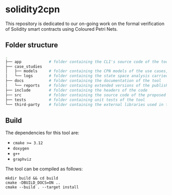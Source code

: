 # solidity2cpn

This repository is dedicated to our on-going work on the formal verification of
Solidity smart contracts using Coloured Petri Nets.

## Folder structure


```bash
.
├── app            # folder containing the CLI's source code of the tool
├── case_studies
│   ├── models     # folder containing the CPN models of the use cases, designed using CPN Tools
│   └── logs       # folder containing the state space analysis carried out by CPN Tools for the use cases
├── docs           # folder containing the documentation of the tool
│   └── reports    # folder containing extended versions of the published papers
├── include        # folder containing the headers of the code
├── src            # folder containing the source code of the proposed Solidity-to-CPN transformation
├── tests          # folder containing unit tests of the tool
└── third-party    # folder containing the external libraries used in the tool
```

## Build

The dependencies for this tool are:

- `cmake >= 3.12`
- `doxygen`
- `g++`
- `graphviz`

The tool can be compiled as follows:

```
mkdir build && cd build
cmake -DBUILD_DOCS=ON ..
cmake --build . --target install
```